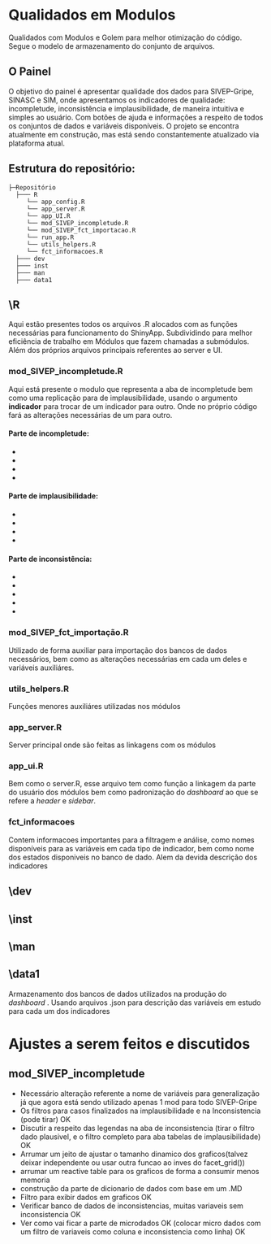 # Qualidados em Modulos
Qualidados com Modulos e Golem para melhor otimização do código.
Segue o modelo de armazenamento do conjunto de arquivos.
## O Painel
O objetivo do painel é apresentar qualidade dos dados para SIVEP-Gripe, SINASC e SIM, onde apresentamos os indicadores de qualidade: incompletude, inconsistência e implausibilidade, de maneira intuitiva e simples ao usuário. Com botões de ajuda e informações a respeito de todos os conjuntos de dados e variáveis disponíveis. O projeto se encontra atualmente em construção, mas está sendo constantemente atualizado via plataforma atual.
## Estrutura do repositório:
    
    
    ├─Repositório
      ├─── R 
         └── app_config.R
         └── app_server.R
         └── app_UI.R
         └── mod_SIVEP_incompletude.R
         └── mod_SIVEP_fct_importacao.R
         └── run_app.R
         └── utils_helpers.R
         └── fct_informacoes.R
      ├─── dev
      ├─── inst
      ├─── man 
      ├─── data1

## \R
Aqui estão presentes todos os arquivos .R alocados com as funções necessárias para funcionamento do ShinyApp. Subdividindo para melhor eficiência de trabalho em Módulos que fazem chamadas a submódulos. Além dos próprios arquivos principais referentes ao server e UI.
### mod_SIVEP_incompletude.R
Aqui está presente o modulo que representa a aba de incompletude bem como uma replicação para de implausibilidade, usando o argumento **indicador** para trocar de um indicador para outro. Onde no próprio código fará as alterações necessárias de um para outro.
#### Parte de incompletude:
-
-
-
-

#### Parte de implausibilidade:
-
-
-
-
#### Parte de inconsistência:
-
-
-
-
-
### mod_SIVEP_fct_importação.R
Utilizado de forma auxiliar para importação dos bancos de dados necessários, bem como as alterações necessárias em cada um deles e variáveis auxiliáres.
### utils_helpers.R
Funções menores auxiliáres utilizadas nos módulos
### app_server.R
Server principal onde são feitas as linkagens com os módulos
### app_ui.R
Bem como o server.R, esse arquivo tem como função a linkagem da parte do usuário dos módulos bem como padronização do _dashboard_ ao que se refere a _header_ e _sidebar_.
### fct_informacoes
Contem informacoes importantes para a filtragem e análise, como nomes disponíveis para as variáveis em cada tipo de indicador, bem como nome dos estados disponiveis no banco de dado. Alem da devida descrição dos indicadores
## \dev
## \inst
## \man
## \data1
Armazenamento dos bancos de dados utilizados na produção do _dashboard_ . Usando arquivos .json para descrição das variáveis em estudo para cada um dos indicadores

# Ajustes a serem feitos e discutidos

## mod_SIVEP_incompletude

- Necessário alteração referente a nome de variáveis para generalização já que agora está sendo utilizado apenas 1 mod para todo SIVEP-Gripe
- Os filtros para casos finalizados na implausibilidade e na Inconsistencia (pode tirar) OK
- Discutir a respeito das legendas na aba de inconsistencia (tirar o filtro dado plausivel, e o filtro completo para aba tabelas de implausibilidade) OK
- Arrumar um jeito de ajustar o tamanho dinamico dos graficos(talvez deixar independente ou usar outra funcao ao inves do facet_grid())
- arrumar um reactive table para os graficos de forma a consumir menos memoria
- construção da parte de dicionario de dados com base em um .MD
- Filtro para exibir dados em graficos OK
- Verificar banco de dados de inconsistencias, muitas variaveis sem inconsistencia OK
- Ver como vai ficar a parte de microdados OK
(colocar micro dados com um filtro de variaveis como coluna e inconsistencia como linha) OK
